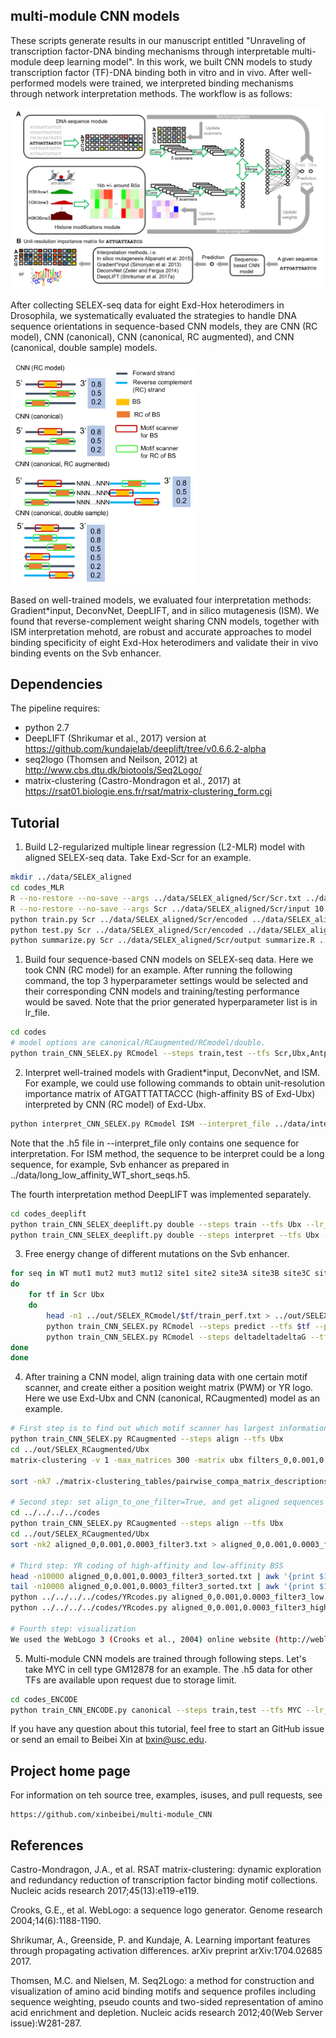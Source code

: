 ## multi-module CNN models

These scripts generate results in our manuscript entitled "Unraveling of transcription factor-DNA binding mechanisms through interpretable multi-module deep learning model". In this work, we built CNN models to study transcription factor (TF)-DNA binding both in vitro and in vivo. After well-performed models were trained, we interpreted binding mechanisms through network interpretation methods. The workflow is as follows: 

<img src="https://github.com/xinbeibei/multi-module_CNN/blob/master/Picture1.png" width=800 />

After collecting SELEX-seq data for eight Exd-Hox heterodimers in Drosophila, we systematically evaluated the strategies to handle DNA sequence orientations in sequence-based CNN models, they are CNN (RC model), CNN (canonical), CNN (canonical, RC augmented), and CNN (canonical, double sample) models. 

<img src="https://github.com/xinbeibei/multi-module_CNN/blob/master/Picture3A.png" width=300 />

Based on well-trained models, we evaluated four interpretation methods: Gradient*input, DeconvNet, DeepLIFT, and in silico mutagenesis (ISM). We found that reverse-complement weight sharing CNN models, together with ISM interpretation mehotd, are robust and accurate approaches to model binding specificity of eight Exd-Hox heterodimers and validate their in vivo binding events on the Svb enhancer. 

## Dependencies

The pipeline requires:

* python 2.7
* DeepLIFT (Shrikumar et al., 2017) version at https://github.com/kundajelab/deeplift/tree/v0.6.6.2-alpha
* seq2logo (Thomsen and Neilson, 2012) at http://www.cbs.dtu.dk/biotools/Seq2Logo/
* matrix-clustering (Castro-Mondragon et al., 2017) at https://rsat01.biologie.ens.fr/rsat/matrix-clustering_form.cgi

## Tutorial

1. Build L2-regularized multiple linear regression (L2-MLR) model with aligned SELEX-seq data. Take Exd-Scr for an example. 

```sh
mkdir ../data/SELEX_aligned
cd codes_MLR
R --no-restore --no-save --args ../data/SELEX_aligned/Scr/Scr.txt ../data/SELEX_aligned/Scr/encoded 8 feature_list < encode_custom.R 2>&1 1>/dev/null 
R --no-restore --no-save --args Scr ../data/SELEX_aligned/Scr/input 10 feature_list < shuffle_divide.R 2>&1 1>/dev/null
python train.py Scr ../data/SELEX_aligned/Scr/encoded ../data/SELEX_aligned/Scr/input ../data/SELEX_aligned/Scr/output 10 train.R feature_list
python test.py Scr ../data/SELEX_aligned/Scr/encoded ../data/SELEX_aligned/Scr/input ../data/SELEX_aligned/Scr/output 10 predict.R feature_list
python summarize.py Scr ../data/SELEX_aligned/Scr/output summarize.R ../data/SELEX_aligned/Scr/result feature_list
```

1. Build four sequence-based CNN models on SELEX-seq data. Here we took CNN (RC model) for an example. After running the following command, the top 3 hyperparameter settings would be selected and their corresponding CNN models and training/testing performance would be saved. Note that the prior generated hyperparameter list is in lr_file. 

```sh
cd codes
# model options are canonical/RCaugmented/RCmodel/double.
python train_CNN_SELEX.py RCmodel --steps train,test --tfs Scr,Ubx,Antp,Pb,Dfd,AbdA,AbdB,Lab --lr_file lr_file 
```

2. Interpret well-trained models with Gradient*input, DeconvNet, and ISM. For example, we could use following commands to obtain unit-resolution importance matrix of ATGATTTATTACCC (high-affinity BS of Exd-Ubx) interpreted by CNN (RC model) of Exd-Ubx.
 
```sh
python interpret_CNN_SELEX.py RCmodel ISM --interpret_file ../data/interpret_seq/ATGATTTATTACCC.h5 --tfs Ubx --lr_file ../out/SELEX_RCmodel/Ubx/train_perf.txt
```

Note that the .h5 file in --interpret_file only contains one sequence for interpretation. For ISM method, the sequence to be interpret could be a long sequence, for example, Svb enhancer as prepared in ../data/long_low_affinity_WT_short_seqs.h5. 

The fourth interpretation method DeepLIFT was implemented separately.
```sh
cd codes_deeplift
python train_CNN_SELEX_deeplift.py double --steps train --tfs Ubx --lr_file lr_file
python train_CNN_SELEX_deeplift.py double --steps interpret --tfs Ubx --lr_file lr_file --interpret_file ../data/interpret_seq/ATGATTTATTACCC.h5
```

3. Free energy change of different mutations on the Svb enhancer. 

```sh
for seq in WT mut1 mut2 mut3 mut12 site1 site2 site3A site3B site3C site3D site3E
do
	for tf in Scr Ubx
	do
 		head -n1 ../out/SELEX_RCmodel/$tf/train_perf.txt > ../out/SELEX_RCmodel/$tf/best_perf.txt
 		python train_CNN_SELEX.py RCmodel --steps predict --tfs $tf --pred_file ../data/interpret_seq/long_low_affinity_$seq\_short_seqs.h5 --lr_file ../out/SELEX_RCmodel/$tf/best_perf.txt
 		python train_CNN_SELEX.py RCmodel --steps deltadeltadeltaG --tfs $tf --mut_str $seq 
done
done 
```

4. After training a CNN model, align training data with one certain motif scanner, and create either a position weight matrix (PWM) or YR logo. Here we use Exd-Ubx and CNN (canonical, RCaugmented) model as an example. 

```sh
# First step is to find out which motif scanner has largest information content.
python train_CNN_SELEX.py RCaugmented --steps align --tfs Ubx
cd ../out/SELEX_RCaugmented/Ubx
matrix-clustering -v 1 -max_matrices 300 -matrix ubx filters_0,0.001,0.0003.meme meme -hclust_method average -calc sum -title 'ubx' -metric_build_tree 'Ncor' -lth w 5 -lth cor 0.6 -lth Ncor 0.4 -quick -label_in_tree name -return json,heatmap -o ./matrix-clustering 2> ./matrix-clustering_err.txt

sort -nk7 ./matrix-clustering_tables/pairwise_compa_matrix_descriptions.tab > test

# Second step: set align_to_one_filter=True, and get aligned sequences based on one filter
cd ../../../../codes
python train_CNN_SELEX.py RCaugmented --steps align --tfs Ubx
cd ../out/SELEX_RCaugmented/Ubx
sort -nk2 aligned_0,0.001,0.0003_filter3.txt > aligned_0,0.001,0.0003_filter3_sorted.txt

# Third step: YR coding of high-affinity and low-affinity BSS
head -n10000 aligned_0,0.001,0.0003_filter3_sorted.txt | awk '{print $1}' - | sed s/N/n/g - > aligned_0,0.001,0.0003_filter3_low.txt
tail -n10000 aligned_0,0.001,0.0003_filter3_sorted.txt | awk '{print $1}' - | sed s/N/n/g - > aligned_0,0.001,0.0003_filter3_high.txt
python ../../../../codes/YRcodes.py aligned_0,0.001,0.0003_filter3_low.txt aligned_0,0.001,0.0003_filter3_low_YRcodes.txt
python ../../../../codes/YRcodes.py aligned_0,0.001,0.0003_filter3_high.txt aligned_0,0.001,0.0003_filter3_high_YRcodes.txt

# Fourth step: visualization
We used the WebLogo 3 (Crooks et al., 2004) online website (http://weblogo.threeplusone.com/create.cgi) to plot PWM and YR logos. For PWM logos, we upload a file (aligned_0,0.001,0.0003_filter3_low.txt or aligned_0,0.001,0.0003_filter3_high.txt), and choose Composition as 'D. melanogaster (43%)' as GC content. 
```

5. Multi-module CNN models are trained through following steps. Let's take MYC in cell type GM12878 for an example. The .h5 data for other TFs are available upon request due to storage limit.

```sh
cd codes_ENCODE
python train_CNN_ENCODE.py canonical --steps train,test --tfs MYC --lr_file lr_file --tf_len 10 --celltype gm12878
``` 

If you have any question about this tutorial, feel free to start an GitHub issue or send an email to Beibei Xin at bxin@usc.edu.

## Project home page

For information on teh source tree, examples, isuses, and pull requests, see 

	https://github.com/xinbeibei/multi-module_CNN


## References

Castro-Mondragon, J.A., et al. RSAT matrix-clustering: dynamic exploration and redundancy reduction of transcription factor binding motif collections. Nucleic acids research 2017;45(13):e119-e119.

Crooks, G.E., et al. WebLogo: a sequence logo generator. Genome research 2004;14(6):1188-1190.

Shrikumar, A., Greenside, P. and Kundaje, A. Learning important features through propagating activation differences. arXiv preprint arXiv:1704.02685 2017.

Thomsen, M.C. and Nielsen, M. Seq2Logo: a method for construction and visualization of amino acid binding motifs and sequence profiles including sequence weighting, pseudo counts and two-sided representation of amino acid enrichment and depletion. Nucleic acids research 2012;40(Web Server issue):W281-287.
